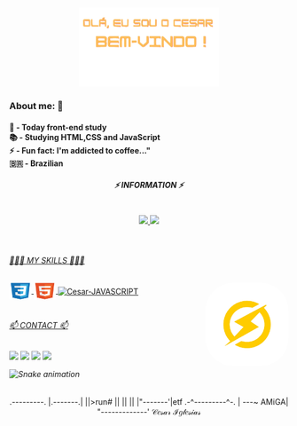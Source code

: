 <br>
 <p align="center"><a href="https://github.com/eucesar"><img width="50%" alt="⚡️ Olá, EU sou o Cesar Bem-Vindo ⚡️" src="home.png" /></a></p> 
 
<h3>About me: 💬 </h3>
 <h4>💼 - Today front-end study <br>
📚 - Studying HTML,CSS and JavaScript <br>
⚡ - Fun fact: I'm addicted to coffee..." <br>
🇧🇷 - Brazilian </h4> 

<h5 align="center">⚡️ INFORMATION ⚡️ </h5> <br>
<div align="center">
  <a href="https://github.com/eucesar">
  <img height="180em" src="https://github-readme-stats.vercel.app/api?username=eucesar&show_icons=true&theme=onedark&include_all_commits=true&count_private=true"/> 
  <img width="54%" src="https://github-readme-stats.vercel.app/api/top-langs/?username=eucesar&layout=compact&langs_count=7&theme=onedark"/>
</div>
<br>

<div><br>
<h6> 👨🏻‍💻 MY SKILLS 👨🏻‍💻 </h6>
  <img align="center" alt="Cesar-CSS" height="30" width="40" src="https://raw.githubusercontent.com/devicons/devicon/master/icons/css3/css3-original.svg">
  <img align="center" alt="Cesar-HTML" height="30" width="40" src="https://raw.githubusercontent.com/devicons/devicon/master/icons/html5/html5-original.svg">
 <img align="center" alt="Cesar-JAVASCRIPT" height="30" width="40" src="https://cdn.jsdelivr.net/gh/devicons/devicon/icons/javascript/javascript-plain.svg">
  <img align="right" alt="Cesar-pic" height="150" style="border-radius:50px;" src="lightning.png">
</div>
 <br>

<div hover:"backdrop">
<h6>📫 CONTACT 📫<h6>
<a href="https://www.linkedin.com/mwlite/in/cesar-iglesias-tecnologia"><img src="https://img.shields.io/badge/-LinkedIn-%230077B5?style=for-the-badge&logo=linkedin&logoColor=white" target="_blank"></a>
<a href = "mailto:cesaribneto.job@gmail.com"><img src="https://img.shields.io/badge/-Gmail-%23333?style=for-the-badge&logo=gmail&logoColor=white" target="_blank"></a>
<a href = "https://api.whatsapp.com/send/?phone=5511973812325"><img src="https://img.shields.io/badge/WhatsApp-25D366?style=for-the-badge&logo=whatsapp&logoColor=white"></a>
<a href="https://discord.gg/zaTUuwswz6" target="_blank"><img src="https://img.shields.io/badge/Discord-7289DA?style=for-the-badge&logo=discord&logoColor=white" target="_blank"></a> 

![Snake animation](https://github.com/eucesar/eucesar/blob/output/github-contribution-grid-snake.svg)

</div>
<div alt="assinatura" align="center">
 
  .---------.
  |.-------.|
  ||>run#  ||
  ||       ||
  |"-------'|etf
.-^---------^-.
| ---~   AMiGA|
"-------------'  𝒞𝑒𝓈𝒶𝓇 ℐ𝑔𝓁𝑒𝓈𝒾𝒶𝓈   
⠀           ⠀⠀⠀⠀⠀⠀   ⠀⠀⠀⠀⠀⠀⠀⠀⠀⠀⠀⠀⠀⠀⠀⠀⠀
 </div>

